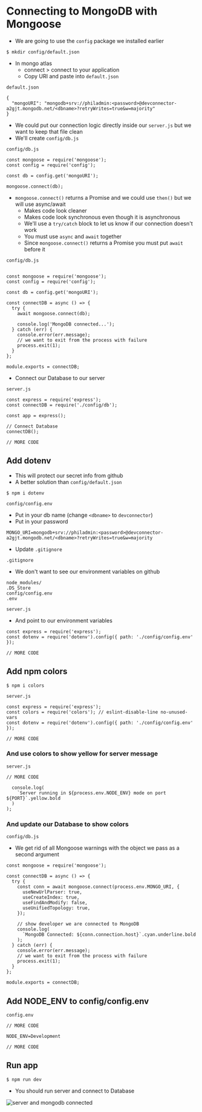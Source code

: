# Connecting to MongoDB with Mongoose
* We are going to use the `config` package we installed earlier

`$ mkdir config/default.json`

* In mongo atlas
    - connect > connect to your application
    - Copy URI and paste into `default.json`

`default.json`

```
{
  "mongoURI": "mongodb+srv://philadmin:<password>@devconnector-a2gjt.mongodb.net/<dbname>?retryWrites=true&w=majority"
}
```

* We could put our connection logic directly inside our `server.js` but we want to keep that file clean
* We'll create `config/db.js`

`config/db.js`

```
const mongoose = require('mongoose');
const config = require('config');

const db = config.get('mongoURI');

mongoose.connect(db);
```

* `mongoose.connect()` returns a Promise and we could use `then()` but we will use async/await
    - Makes code look cleaner
    - Makes code look synchronous even though it is asynchronous
    - We'll use a `try/catch` block to let us know if our connection doesn't work
    - You must use `async` and `await` together
    - Since `mongoose.connect()` returns a Promise you must put `await` before it

`config/db.js`

```

const mongoose = require('mongoose');
const config = require('config');

const db = config.get('mongoURI');

const connectDB = async () => {
  try {
    await mongoose.connect(db);

    console.log('MongoDB connected...');
  } catch (err) {
    console.error(err.message);
    // we want to exit from the process with failure
    process.exit(1);
  }
};

module.exports = connectDB;
```

* Connect our Database to our server

`server.js`

```
const express = require('express');
const connectDB = require('./config/db');

const app = express();

// Connect Database
connectDB();

// MORE CODE
```

## Add dotenv
* This will protect our secret info from github
* A better solution than `config/default.json`

`$ npm i dotenv`

`config/config.env`

* Put in your db name (change `<dbname>` to `devconnector`)
* Put in your password

```
MONGO_URI=mongodb+srv://philadmin:<password>@devconnector-a2gjt.mongodb.net/<dbname>?retryWrites=true&w=majority
```

* Update `.gitignore`

`.gitignore`

* We don't want to see our environment variables on github

```
node_modules/
.DS_Store
config/config.env
.env
```

`server.js`

* And point to our environment variables

```
const express = require('express');
const dotenv = require('dotenv').config({ path: './config/config.env' });

// MORE CODE
```

## Add npm colors
`$ npm i colors`

`server.js`

```
const express = require('express');
const colors = require('colors'); // eslint-disable-line no-unused-vars
const dotenv = require('dotenv').config({ path: './config/config.env' });

// MORE CODE
```

### And use colors to show yellow for server message

`server.js`

```
// MORE CODE

  console.log(
    `Server running in ${process.env.NODE_ENV} mode on port ${PORT}`.yellow.bold
  )
);
```

### And update our Database to show colors
`config/db.js`

* We get rid of all Mongoose warnings with the object we pass as a second argument

```
const mongoose = require('mongoose');

const connectDB = async () => {
  try {
    const conn = await mongoose.connect(process.env.MONGO_URI, {
      useNewUrlParser: true,
      useCreateIndex: true,
      useFindAndModify: false,
      useUnifiedTopology: true,
    });

    // show developer we are connected to MongoDB
    console.log(
      `MongoDB Connected: ${conn.connection.host}`.cyan.underline.bold
    );
  } catch (err) {
    console.error(err.message);
    // we want to exit from the process with failure
    process.exit(1);
  }
};

module.exports = connectDB;
```

## Add NODE_ENV to config/config.env
`config.env`

```
// MORE CODE

NODE_ENV=Development

// MORE CODE
```

## Run app
`$ npm run dev`

* You should run server and connect to Database

![server and mongodb connected](https://i.imgur.com/CXWwngv.png)


